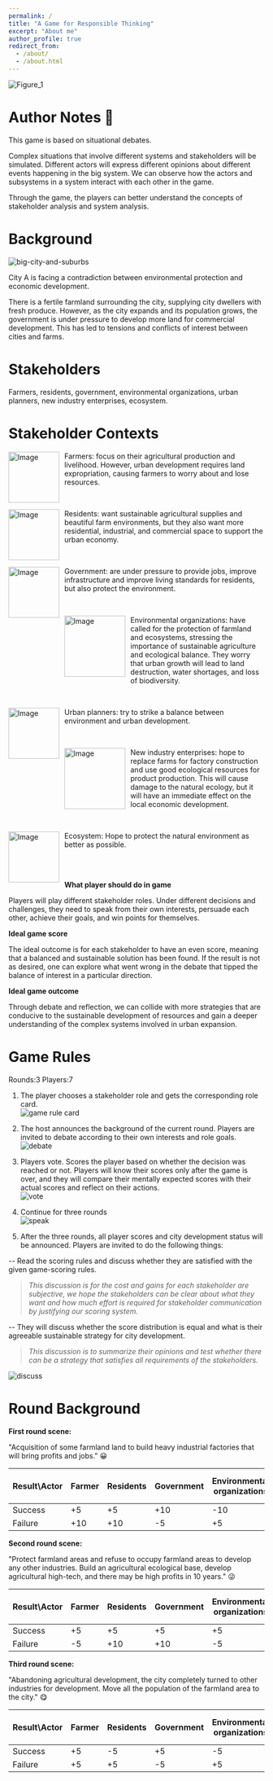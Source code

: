 ```yaml
---
permalink: /
title: "A Game for Responsible Thinking"
excerpt: "About me"
author_profile: true
redirect_from: 
  - /about/
  - /about.html
---
```




![Figure_1](/images/Figure_1.png)



Author Notes  📓
======
This game is based on situational debates.

Complex situations that involve different systems and stakeholders will be simulated. Different actors will express different opinions about different events happening in the big system. We can observe how the actors and subsystems in a system interact with each other in the game.

Through the game, the players can better understand the concepts of stakeholder analysis and system analysis.



Background
======
![big-city-and-suburbs](/images/pngtree-beautiful-big-city-and-suburbs-png-image_5933752.jpeg)

City A is facing a contradiction between environmental protection and economic development.

There is a fertile farmland surrounding the city, supplying city dwellers with fresh produce. However, as the city expands and its population grows, the government is under pressure to develop more land for commercial development. This has led to tensions and conflicts of interest between cities and farms.



Stakeholders
======

Farmers, residents, government, environmental organizations, urban planners, new industry enterprises, ecosystem.

Stakeholder Contexts
======

<div>
  <img src="/images/farmer.png" alt="Image" width="100px" style="float: left; margin-right: 10px;">
  <p>Farmers: focus on their agricultural production and livelihood. However, urban development requires land expropriation, causing farmers to worry about and lose resources.</p>
</div>
<br>
  
<div>
  <img src="/images/residents.jpeg" alt="Image" width="100px" style="float: left; margin-right: 10px;">
  <p>Residents: want sustainable agricultural supplies and beautiful farm environments, but they also want more residential, industrial, and commercial space to support the urban economy.</p>
</div>
<br>
  
<div>
  <img src="/images/govern.png" alt="Image" width="100px" style="float: left; margin-right: 10px;">
  <p>Government: are under pressure to provide jobs, improve infrastructure and improve living standards for residents, but also protect the environment.</p>
</div>
<br>
  
<div>
  <img src="/images/environ_group.jpeg" alt="Image" width="120px" style="float: left; margin-right: 10px;">
  <p>Environmental organizations: have called for the protection of farmland and ecosystems, stressing the importance of sustainable agriculture and ecological balance. They worry that urban growth will lead to land destruction, water shortages, and loss of biodiversity.</p>
</div>
<br>
  
<div>
  <img src="/images/urbanPlanner.jpeg" alt="Image" width="100px" style="float: left; margin-right: 10px;">
  <p>Urban planners: try to strike a balance between environment and urban development.</p>
</div>
<br>
  
<div>
  <img src="/images/factory.png" alt="Image" width="120px" style="float: left; margin-right: 10px;">
  <p>New industry enterprises: hope to replace farms for factory construction and use good ecological resources for product production. This will cause damage to the natural ecology, but it will have an immediate effect on the local economic development.</p>
</div>
<br>
  
<div>
  <img src="/images/ecosystem.png" alt="Image" width="100px" style="float: left; margin-right: 10px;">
  <p>Ecosystem: Hope to protect the natural environment as better as possible.</p>
</div>
<br>
<br>
  
    
    

**What player should do in game**


Players will play different stakeholder roles. Under different decisions and challenges, they need to speak from their own interests, persuade each other, achieve their goals, and win points for themselves. 


**Ideal game score**


The ideal outcome is for each stakeholder to have an even score, meaning that a balanced and sustainable solution has been found. If the result is not as desired, one can explore what went wrong in the debate that tipped the balance of interest in a particular direction.


**Ideal game outcome**


Through debate and reflection, we can collide with more strategies that are conducive to the sustainable development of resources and gain a deeper understanding of the complex systems involved in urban expansion.
  
  
Game Rules
======


Rounds:3 Players:7

1. The player chooses a stakeholder role and gets the corresponding role card. 
 <br> ![game rule card](/images/game%20rule%20card.jpg) <br> 
  
2. The host announces the background of the current round. Players are invited to debate according to their own interests and role goals. 
<br>  ![debate](/images/debate.png) <br>  
  
  
3. Players vote. Scores the player based on whether the decision was reached or not. Players will know their scores only after the game is over, and they will compare their mentally expected scores with their actual scores and reflect on their actions.
 <br> ![vote](/images/vote.png) <br>
  
  
4. Continue for three rounds 
 <br> ![speak](/images/spaek.jpeg) <br>  
  
  
5. After the three rounds, all player scores and city development status will be announced.
Players are invited to do the following things:
  
  
  --	 Read the scoring rules and discuss whether they are satisfied with the given game-scoring rules.
  
  
  >*This discussion is for the cost and gains for each stakeholder are subjective, we hope the stakeholders can be clear about what they want and how much effort is required for stakeholder communication by justifying our scoring system.*

  
  
  --	 They will discuss whether the score distribution is equal and what is their agreeable sustainable strategy for city development.
  

  >*This discussion is to summarize their opinions and test whether there can be a strategy that satisfies all requirements of the stakeholders.*
  
  
![discuss](/images/discuss.jpeg)
    


Round Background
======

**First round scene:**

"Acquisition of some farmland land to build heavy industrial factories that will bring profits and jobs." 😀


| Result\Actor  | Farmer | Residents  | Government | Environmental organizations  | Urban planners | New industry enterprises | Ecosystem |
| ------------- | ------------- | ------------- | ------------- | ------------- | ------------- | ------------- | ------------- |
| Success  | +5  | +5  | +10  | -10  | -5  | +10  | -10  |
| Failure  | +10  | +10  | -5  | +5  | +5  | -10  | +10  |
  
  
  
**Second round scene:**

"Protect farmland areas and refuse to occupy farmland areas to develop any other industries. Build an agricultural ecological base, develop agricultural high-tech, and there may be high profits in 10 years." 😜

| Result\Actor  | Farmer | Residents  | Government | Environmental organizations  | Urban planners | New industry enterprises | Ecosystem |
| ------------- | ------------- | ------------- | ------------- | ------------- | ------------- | ------------- | ------------- |
| Success  | +5  | +5  | +5  | +5  | +5  | -10  | +10  |
| Failure  | -5  | +10  | +10  | -5  | +5  | +10  | -5  |
  
  
  
**Third round scene:**

"Abandoning agricultural development, the city completely turned to other industries for development. Move all the population of the farmland area to the city." 😋

| Result\Actor  | Farmer | Residents  | Government | Environmental organizations  | Urban planners | New industry enterprises | Ecosystem |
| ------------- | ------------- | ------------- | ------------- | ------------- | ------------- | ------------- | ------------- |
| Success  | +5  | -5  | +5  | -5  | +5  | +10  | +10  |
| Failure  | +5  | +5  | -5  | +5  | +0  | -10  | +10  |
  
    
   
   
[^1]: Game Designers: Group 3
[^2]: All rights served.
